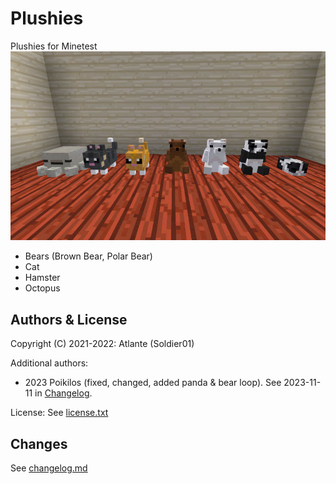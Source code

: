 # Plushies

Plushies for Minetest
![screenshot of plushies](screenshot.jpg)
* Bears (Brown Bear, Polar Bear)
* Cat
* Hamster
* Octopus


## Authors & License

Copyright (C) 2021-2022: Atlante (Soldier01)

Additional authors:
- 2023 Poikilos (fixed, changed, added panda & bear loop). See 2023-11-11 in [Changelog](changelog.md).

License: See [license.txt](license.txt)


## Changes
See [changelog.md](changelog.md)

